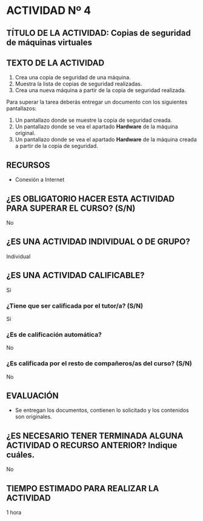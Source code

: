 # ACTIVIDAD Nº 4

## TÍTULO DE LA ACTIVIDAD: Copias de seguridad de máquinas virtuales

## TEXTO DE LA ACTIVIDAD

1. Crea una copia de seguridad de una máquina.
2. Muestra la lista de copias de seguridad realizadas.
3. Crea una nueva máquina a partir de la copia de seguridad realizada.

Para superar la tarea deberás entregar un documento con los siguientes pantallazos:

1. Un pantallazo donde se muestre la copia de seguridad creada.
2. Un pantallazo donde se vea el apartado **Hardware** de la máquina original.
3. Un pantallazo donde se vea el apartado **Hardware** de la máquina creada a partir de la copia de seguridad.

## RECURSOS

* Conexión a Internet

## ¿ES OBLIGATORIO HACER ESTA ACTIVIDAD PARA SUPERAR EL CURSO? (S/N)

No

## ¿ES UNA ACTIVIDAD INDIVIDUAL O DE GRUPO?

Individual

## ¿ES UNA ACTIVIDAD CALIFICABLE?

Sí

### ¿Tiene que ser calificada por el tutor/a? (S/N)

Sí

### ¿Es de calificación automática?

No

### ¿Es calificada por el resto de compañeros/as del curso? (S/N)

No

## EVALUACIÓN

* Se entregan los documentos, contienen lo solicitado y los contenidos son originales.

## ¿ES NECESARIO TENER TERMINADA ALGUNA ACTIVIDAD O RECURSO ANTERIOR? Indique cuáles.

No

## TIEMPO ESTIMADO PARA REALIZAR LA ACTIVIDAD

1 hora